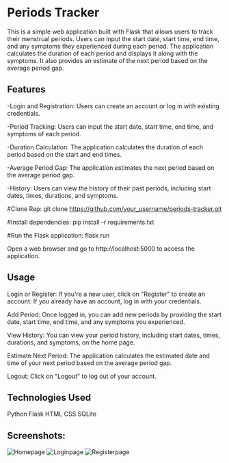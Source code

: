 # Periods Tracker

This is a simple web application built with Flask that allows users to track their menstrual periods. Users can input the start date, start time, end time, and any symptoms they experienced during each period. The application calculates the duration of each period and displays it along with the symptoms. It also provides an estimate of the next period based on the average period gap.

## Features
-Login and Registration: Users can create an account or log in with existing credentials.

-Period Tracking: Users can input the start date, start time, end time, and symptoms of each period.

-Duration Calculation: The application calculates the duration of each period based on the start and end times.

-Average Period Gap: The application estimates the next period based on the average period gap.

-History: Users can view the history of their past periods, including start dates, times, durations, and symptoms.

#Clone Rep:
git clone https://github.com/your_username/periods-tracker.git

#Install dependencies:
pip install -r requirements.txt

#Run the Flask application:
flask run

Open a web browser and go to http://localhost:5000 to access the application.

## Usage
Login or Register: If you're a new user, click on "Register" to create an account. If you already have an account, log in with your credentials.

Add Period: Once logged in, you can add new periods by providing the start date, start time, end time, and any symptoms you experienced.

View History: You can view your period history, including start dates, times, durations, and symptoms, on the home page.

Estimate Next Period: The application calculates the estimated date and time of your next period based on the average period gap.

Logout: Click on "Logout" to log out of your account.

## Technologies Used
Python
Flask
HTML
CSS
SQLite

## Screenshots:
![Homepage](https://github.com/JanakanDev/Periods_Tracker/assets/94671784/6ea3cfd8-c623-457f-9d97-786cf25b0f9b)
![Loginpage](https://github.com/JanakanDev/Periods_Tracker/assets/94671784/2b64dbc2-ba8a-401a-8af6-372e707aae83)
![Registerpage](https://github.com/JanakanDev/Periods_Tracker/assets/94671784/5dc6ccc7-2782-4cdd-81de-30fc44ef9259)



